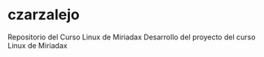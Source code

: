 # czarzalejo
Repositorio del Curso Linux de Miriadax
Desarrollo del proyecto del curso Linux de Miriadax
